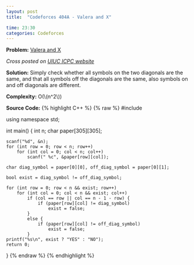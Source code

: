 ```yaml
---
layout: post
title:  "Codeforces 404A - Valera and X"

time: 23:30
categories: Codeforces
---
```


**Problem:** [Valera and X](http://codeforces.com/problemset/problem/404/A)

*Cross posted on [UIUC ICPC website](http://icpc.cs.illinois.edu/)*

**Solution:**
Simply check whether all symbols on the two diagonals are the same, and that
all symbols off the diagonals are the same, also symbols on and off diagonals
are different.

**Complexity:** O(\\(n^2\\))

**Source Code:**
{% highlight C++ %}
{% raw %}
#include <cstdio>

using namespace std;

int main() {
    int n;
    char paper[305][305];

    scanf("%d", &n);
    for (int row = 0; row < n; row++)
        for (int col = 0; col < n; col++)
            scanf(" %c", &paper[row][col]);

    char diag_symbol = paper[0][0], off_diag_symbol = paper[0][1];

    bool exist = diag_symbol != off_diag_symbol;

    for (int row = 0; row < n && exist; row++)
        for (int col = 0; col < n && exist; col++)
            if (col == row || col == n - 1 - row) {
                if (paper[row][col] != diag_symbol)
                    exist = false;
            }
            else {
                if (paper[row][col] != off_diag_symbol)
                    exist = false;
            }
    printf("%s\n", exist ? "YES" : "NO");
    return 0; 
}
{% endraw %}
{% endhighlight %}
